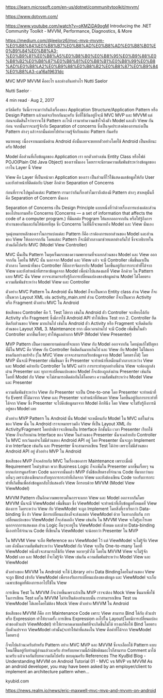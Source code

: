https://learn.microsoft.com/en-us/dotnet/communitytoolkit/mvvm/


https://www.dotvvm.com/



https://www.youtube.com/watch?v=oKMZiDA9ogM
Introducing the .NET Community Toolkit - MVVM, Performance, Diagnostics, & More



https://medium.com/@leelorz6/mvc-mvp-mvvm-%E0%B8%84%E0%B8%B7%E0%B8%AD%E0%B8%AD%E0%B8%B0%E0%B9%84%E0%B8%A3-%E0%B9%81%E0%B8%A5%E0%B8%B0%E0%B8%95%E0%B9%88%E0%B8%B2%E0%B8%87%E0%B8%81%E0%B8%B1%E0%B8%99%E0%B8%AD%E0%B8%A2%E0%B9%88%E0%B8%B2%E0%B8%87%E0%B9%84%E0%B8%A3-ca16a19631dc

MVC MVP MVVM คืออะไร และต่างกันอย่างไร
Nutti Saelor

Nutti Saelor
·

4 min read
·
Aug 2, 2017

สวัสดีครับ วันนี้เราจะมาว่ากันถึงเรื่องของ Application Structure/Application Pattern หรือ Design Pattern แล้วแต่จะเรียกกันนะครับ ซึ่งที่ใช้กันอยู่ก็จะมี MVC MVP และ MVVM แต่ก่อนจะตัดสินใจว่าเราจะใช้ Pattern อะไรดี เรามาทำความเข้าใจถึงตัว Model และตัว View กันก่อน จากนั้นเราจะมารู้จักกับ Separation of concerns ซึ่งเป็นจุดประสงค์ของการแบ่งเป็น Pattern ต่างๆ แล้วจากนั้นค่อยไปทำความรู้จักกับแต่ละ Pattern กันครับ

หมายเหตุ: เนื่องจากผมถนัดด้าน Android ดังนั้นเลยจะขอยกตัวอย่างโดยใช้ Android เป็นหลักนะครับ
Model

Model คือส่วนที่เก็บข้อมูลของ Application เรา ยกตัวอย่างเช่น Entity Class หรือไฟล์ POJO(Plain Old Java Object) ของเรานั่นเอง โดยเราจะนิยามความสัมพันธ์ระหว่างข้อมูลของเราใน Layer นี้
View

View คือ Layer ที่เป็นหน้าตา Application ของเรา เป็นส่วนที่ไว้ใช้แสดงผลข้อมูลให้กับ User และยังทำหน้าที่ติดต่อกับ User อีกด้วย
Separation of Concerns

ก่อนที่เราจะไปพูดถึงแต่ละ Pattern เรามาว่ากันเรื่องทำไมเราถึงต้องมี Pattern ต่างๆ สาเหตุนั้นก็คือ Separation of Concern นั่นเอง

Separation of Concerns เป็น Design Principle แบบหนึ่งที่ว่าด้วยเรื่องการแบ่งแต่ละส่วนของโปรแกรมหรือ Concerns (Concerns — a set of information that affects the code of a computer program.) ที่มีผลต่อ Program ให้แยกออกจากกัน หรือให้รู้ถึงการทำงานของกันและกันให้น้อยที่สุด ซึ่ง Concerns ในที่นี้ก็จะหมายถึง Model และ View นั่นเอง

จุดมุ่งหมายหลักของเราในการแบ่งแต่ละ Pattern ก็คือ เราต้องการแยกส่วนของ Model และส่วนของ View ให้ออกจากกัน โดยแต่ละ Pattern ก็จะมีตัวกลางมาช่วยแตกต่างกันไป ซึ่งจะอธิบายในส่วนถัดไปครับ
MVC (Model View Controller)

MVC นั้นเป็น Pattern ในยุคเริ่มแรกของความพยายามที่จะแยกส่วนของ Model และ View ออกจากกัน โดยใน MVC นั้น นอกจาก Model และ View แล้ว จะมี Controller เพิ่มขึ้นมาเป็นตัวกลาง โดยหน้าที่ของ Controller ก็คือการจัดการกับ Model โดยขึ้นอยู่กับการกระทำที่ได้จาก View และยังทำหน้าที่สรรหาข้อมูลจาก Model เพื่อนำไปแสดงผลที่ View อีกด้วย ใน Pattern แบบ MVC นั้น View อาจจะสามารถรับรู้ถึงการเปลี่ยนแปลงของข้อมูลผ่าน Model ได้โดยตรง
ความสัมพันธ์ระหว่าง Model View และ Controller

ตัวอย่าง MVC Pattern ใน Android นั้น Model ก็จะเป็นพวก Entity class ส่วน View ก็จะเป็นพวก Layout XML เช่น activity_main.xml ส่วน Controller ก็จะเป็นพวก Activity หรือ Fragment
ตัวอย่าง MVC ใน Android

ข้อเสียของ Controller คือ 1. Test ได้ยาก เช่นใน Android ตัว Controller จะเทียบได้กับ Activity หรือ Fragment ซึ่งมีการใช้ Android API ทำให้เขียน Test ยาก 2. Controller ยึดติดกับส่วนของ View มากเกินไป เช่นใน Android ตัว Activity หรือ Fragment จะยึดติดกับส่วนของ Layout XML 3. Maintenance ยาก เมื่อเวลาผ่านไป จะมี Code เพิ่มขึ้นในตัว Controller มากขึ้นเรื่อยๆ ทำให้ดูแลลำบาก
MVP (Model View Presenter)

MVP Pattern เป็นความพยายามต่อมาที่จะแยก View กับ Model ออกจากกัน โดยมุ่งแก้ไขปัญหาที่มีใน MVC คือ View กับ Controller ยึดติดกันมากเกินไป และ View กับ Model ไม่ได้แยกขาดกันอย่างแท้จริง (ใน MVC View อาจจะสามารถเรียกข้อมูลจาก Model โดยตรงได้) โดย MVP นั้นจะมี Presenter เพิ่มขึ้นมา ซึ่ง Presenter จะทำหน้าที่เหมือนตัวกลางระหว่าง View และ Model คล้ายกับ Controller ใน MVC แต่ว่า การกระทำทุกอย่างที่ผ่าน View จะต้องถูกส่งผ่าน Presenter และ ทุกการเปลี่ยนแปลงของ Model ก็จะต้องถูกส่งผ่าน Presenter เช่นกัน โดยที่ Model กับ View จะไม่สามารถติดต่อกันได้โดยตรง
ความสัมพันธ์ระหว่าง Model View และ Presenter

ความสัมพันธ์ระหว่าง View กับ Presenter จะเป็น One-to-one โดย Presenter จะทำหน้าที่รับ Event ที่ได้มาจาก View และ Presenter จะทำหน้าที่อัพเดท View โดยขึ้นอยู่กับการกระทำที่ได้จาก View ซึ่ง Presenter จะไปดึงข้อมูลมาจาก Model อีกทีนึง โดย View จะไม่รับรู้ถึงการมีอยู่ของ Model เลย

ตัวอย่าง MVP Pattern ใน Android นั้น Model จะเหมือนกับ Model ใน MVC แต่ในส่วนของ View นั้น ใน Android เราจะหมายรวมถึง View ที่เป็น Layout XML กับ Activity/Fragment โดยปกติเราจะเขียนเป็น Interface อีกชั้นนึง เวลา Presenter เรียกใช้ View ก็จะเรียกผ่าน Interface ของ View ในส่วนของ Presenter นั้นจะคล้ายกับ Controller ใน MVC ยกเว้นแต่จะไม่มีส่วนของ Android API อยู่ โดย Presenter นั้นจะถูก Implement ด้วย Interface เช่นกัน และ Presenter นี้จะสามารถเขียน Test ได้ง่าย เพราะไม่มีส่วนของ Android API อยู่
ตัวอย่าง MVP ใน Android

ข้อเสียของ MVP ก็จะคล้ายกับ MVC ในเรื่องของการ Maintenance เพราะเมื่อมี Requirement ใหม่ๆเข้ามา พวก Business Logic ก็จะเพิ่มใน Presenter มากขึ้นเรื่อยๆ จนยากแก่การดูแลรักษา Code นอกจากนั้นแล้ว MVP ยังมีข้อเสียตรงที่จำนวน Code ที่มากกว่าแบบอื่นๆ เพราะต้องเขียนรองรับทุกการกระทำที่เกิดจาก View และยังต้องเขียน Code รองรับการกระทำที่เกิดขึ้นเพื่อส่งข้อมูลกลับไปแสดงยัง View อีกรอบด้วย
MVVM (Model View ViewModel)

MVVM Pattern เป็นอีกความพยายามในการจะแยก View และ Model ออกจากกันโดย MVVM นั้นจะมี ViewModel เพิ่มขึ้นมา ซึ่ง ViewModel จะทำหน้าที่เก็บข้อมูลทั้งหมดที่ View ต้องการ โดยระหว่าง View กับ ViewModel จะถูก Implement โดยสิ่งที่เราเรียกว่า Data-binding ซึ่ง ถ้า View มีการเปลี่ยนแปลงก็จะส่งผลต่อ ViewModel ด้วย ในทางกลับกัน การเปลี่ยนแปลงของ ViewModel ก็จะส่งผลถึง View เช่นกัน ใน MVVM View จะไม่รู้อะไรเลยนอกจากการแสดงผล ส่วน Logic อื่นๆจะอยู่ใน ViewModel ทั้งหมด และด้วย Data-binding นี่เองทำให้จำนวน Code ที่เขียนใน ViewModel จะน้อยกว่า Presenter ใน MVP

ใน MVVM View จะถือ Reference ของ ViewModel ไว้ แต่ ViewModel จะไม่รู้จัก View เลย ดังนั้นความสัมพันธ์ระหว่าง ViewModel กับ View จะเป็น One-to-many โดยที่ ViewModel หนึ่งตัวจะสามารถใช้กับ View หลายๆตัวได้ โดยใน MVVM View จะไม่รู้จัก Model เลย และ Model ก็จะไม่รู้จัก View เช่นกัน
ความสัมพันธ์ระหว่าง Model View และ ViewModel

ตัวอย่างของ MVVM ใน Android จะใช้ Library อย่าง Data Bindingโดยในส่วนของ View จะถูก Bind เข้ากับ ViewModel เพื่อรองรับการเปลี่ยนแปลงของข้อมูล และ ViewModel จะเก็บเฉพาะข้อมูลที่ต้องการเอาไปใช้ใน View

การเขียน Test ใน MVVM ก็จะง่ายขึ้นเพราะถ้าเป็น MVP เราจะต้อง Mock View ขึ้นมาเพื่อใช้ในการเขียน Test แต่ใน MVVM ไม่จำเป็นต้องทำแบบนั้น เราสามารถเขียน Test บน ViewModel ได้เลยโดยไม่ต้อง Mock View
ตัวอย่าง MVVM ใน Android

ข้อเสียของ MVVM ก็คือ การ Maintenance Code เพราะ View สามารถ Bind ได้กับ ตัวแปรหรือ Expression ทำให้บางครั้ง การเขียน Expression ลงไปใน Layout(โดยมีการเปลี่ยนแปลงค่าของตัวแปร ViewModel) ทำให้เราคาดเดาผลลัพท์ที่จะเกิดขึ้นไม่ได้ ทางแก้คือให้ Bind โดยตรงกับตัวแปรจาก ViewModel เท่านั้น(จะทำให้ค่าที่แสดงใน View คือค่าที่ได้จาก ViewModel โดยตรง)

ก็จบไปแล้วนะครับสำหรับ Pattern อย่าง MVC MVP และ MVVM ซึ่งจะเลือกใช้ Pattern แบบไหนก็ขึ้นอยู่กับท่านผู้อ่านแล้วละครับ สำหรับบทความนี้ถ้ามีข้อติชมอะไรก็สามารถ Comment มาได้นะครับ แล้วเจอกันที่บทความถัดไปครับ ขอบคุณครับ
References
The KyuBid Blog - Understanding MVVM on Android Tutorial 01 - MVC vs MVP vs MVVM
As an android developer, you may have been asked by an employer/client to implement an architecture pattern when…

kyubid.com

https://news.realm.io/news/eric-maxwell-mvc-mvp-and-mvvm-on-android
